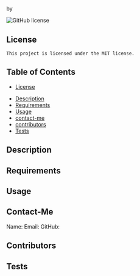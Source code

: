 # 
  by 

  ![GitHub license](https://img.shields.io/badge/license-MIT-blue.svg)
  ## License
    This project is licensed under the MIT license.
   
  ## Table of Contents
   * [License](#license)
  - [Description](#description)
  - [Requirements](#requirements)
  - [Usage](#usage)
  - [contact-me](#contact-me)
  - [contributors](#contributors)
  - [Tests](#tests) 

  ## Description
  
  ## Requirements
  
  ## Usage
  
  ## Contact-Me
  Name: 
  Email: 
    GitHub: 
  ## Contributors
  
  ## Tests
  

  
